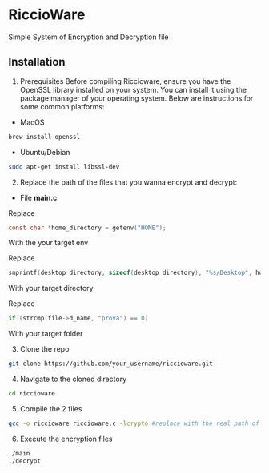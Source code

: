 # RiccioWare
Simple System of Encryption and Decryption file

## Installation
1. Prerequisites
Before compiling Riccioware, ensure you have the OpenSSL library installed on your system. You can install it using the package manager of your operating system. Below are instructions for some common platforms:

- MacOS
```bash
brew install openssl
```
- Ubuntu/Debian
```bash
sudo apt-get install libssl-dev
```

2. Replace the path of the files that you wanna encrypt and decrypt:

- File <b>main.c</b>

Replace
```c
const char *home_directory = getenv("HOME");
```
With the your target env

Replace
```c
snprintf(desktop_directory, sizeof(desktop_directory), "%s/Desktop", home_directory);
```
With your target directory

Replace 
```c
if (strcmp(file->d_name, "prova") == 0)
```
With your target folder

3. Clone the repo
```bash
git clone https://github.com/your_username/riccioware.git
```

4. Navigate to the cloned directory
```bash
cd riccioware
```

5. Compile the 2 files
```bash
gcc -o riccioware riccioware.c -lcrypto #replace with the real path of your library
```

6. Execute the encryption files
```bash
./main
./decrypt
```